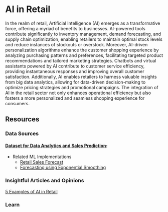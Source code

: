# AI in Retail
In the realm of retail, Artificial Intelligence (AI) emerges as a transformative force, offering a myriad of benefits to businesses. AI-powered tools contribute significantly to inventory management, demand forecasting, and supply chain optimization, enabling retailers to maintain optimal stock levels and reduce instances of stockouts or overstock. Moreover, AI-driven personalization algorithms enhance the customer shopping experience by analyzing purchasing patterns and preferences, facilitating targeted product recommendations and tailored marketing strategies. Chatbots and virtual assistants powered by AI contribute to customer service efficiency, providing instantaneous responses and improving overall customer satisfaction. Additionally, AI enables retailers to harness valuable insights from big data analytics, allowing for data-driven decision-making to optimize pricing strategies and promotional campaigns. The integration of AI in the retail sector not only enhances operational efficiency but also fosters a more personalized and seamless shopping experience for consumers.
## Resources

### Data Sources
#### [Dataset for Data Analytics and Sales Prediction](https://www.kaggle.com/datasets/manjeetsingh/retaildataset): 
* Related ML Implementations
  * [Retail Sales Forecast](https://www.kaggle.com/code/shakhauat/retail-sales-data-forecast)
  * [Forecasting using Exponential Smoothing](https://www.kaggle.com/code/danieldobrenz/forcasting-using-exponential-smoothing)
### Insightful Articles and Opinions
[5 Examples of AI in Retail](9https://www.fool.com/investing/stock-market/market-sectors/information-technology/ai-stocks/ai-in-retail/#:~:text=What%20are%20examples%20of%20AI,management%2C%20and%20customer%20sentiment%20analysis.)
### Learn

